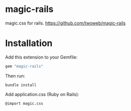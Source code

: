 magic-rails
===================

magic.css for rails.
https://github.com/twoweb/magic-rails


Installation
=======

Add this extension to your Gemfile:

```ruby
gem "magic-rails"
```

Then run:

```
bundle install
```

Add application.css (Ruby on Rails):

```
@import magic.css
```


